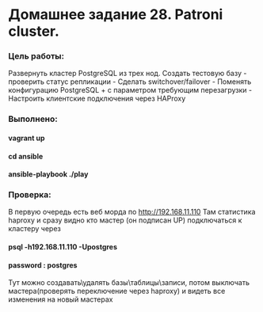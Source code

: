 # Домашнее задание 28. Patroni cluster. 
### Цель работы: 
Развернуть кластер PostgreSQL из трех нод. Создать тестовую базу - проверить статус репликации - Сделать switchover/failover - Поменять конфигурацию PostgreSQL + с параметром требующим перезагрузки - Настроить клиентские подключения через HAProxy 

### Выполнено: 
#### vagrant up 
#### cd ansible 
#### ansible-playbook ./play 

### Проверка: 
В первую очередь есть веб морда по http://192.168.11.110
Там стaтистика haproxy и сразу видно кто мастер (он подписан UP) 
подключаться к кластеру через 
#### psql -h192.168.11.110 -Upostgres 
#### password : postgres 
Тут можно создавать\удалять базы\таблицы\записи, потом выключать мастера(проверять переключение через haproxy)
и видеть все изменения на новый мастерах 
